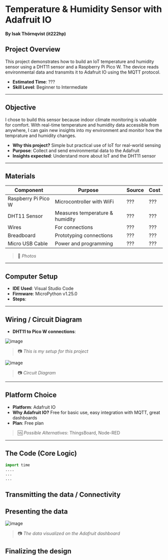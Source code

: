 #  Temperature & Humidity Sensor with Adafruit IO

**By Isak Thörnqvist (it222hp)**

## Project Overview

This project demonstrates how to build an IoT temperature and humidity sensor using a DHT11 sensor and a Raspberry Pi Pico W. The device reads environmental data and transmits it to Adafruit IO using the MQTT protocol.

- **Estimated Time**: ??? 
- **Skill Level**: Beginner to Intermediate

---

## Objective

I chose to build this sensor because indoor climate monitoring is valuable for comfort. With real-time temperature and humidity data accessible from anywhere, I can gain new insights into my environment and monitor how the temprature and humidity changes.

- **Why this project?** Simple but practical use of IoT for real-world sensing  
- **Purpose**: Collect and send environmental data to the Adafruit
- **Insights expected**: Understand more about IoT and the DHT11 sensor

---

## Materials

| Component            | Purpose                          | Source         | Cost     |
|---------------------|----------------------------------|----------------|----------|
| Raspberry Pi Pico W | Microcontroller with WiFi        | ???  | ???    |
| DHT11 Sensor         | Measures temperature & humidity  | ???  | ???    |
| Wires         | For connections                  | ???  | ???       |
| Breadboard           | Prototyping connections          | ???  | ???       |
| Micro USB Cable      | Power and programming            | ???  | ???    |

> 📸 *Photos*

---

## Computer Setup

- **IDE Used**: Visual Studio Code  
- **Firmware**: MicroPython v1.25.0  
- **Steps**:

---

## Wiring / Circuit Diagram

- **DHT11 to Pico W connections**:

![image](https://github.com/user-attachments/assets/3e130d46-c391-4f37-b86e-a9b10d97a70f)

> 📷 *This is my setup for this project*


![image](https://github.com/user-attachments/assets/ae0f405f-653d-4423-8792-f72e2822d633)

> 📷 *Circuit Diagram*

---

## Platform Choice

- **Platform**: Adafruit IO
- **Why Adafruit IO?** Free for basic use, easy integration with MQTT, great dashboards  
- **Plan**: Free plan

> 🆚 *Possible Alternatives*: ThingsBoard, Node-RED

---

## The Code (Core Logic)

```python
import time
....
...
...

```

## Transmitting the data / Connectivity

## Presenting the data

![image](https://github.com/user-attachments/assets/1ff5c080-709e-4589-891e-b71341ef9db4)

> 📷 *The data visualized on the Adafruit dashboard*


## Finalizing the design



